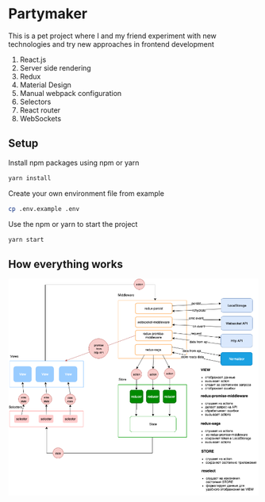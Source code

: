 # Partymaker

This is a pet project where I and my friend experiment with new technologies and try new approaches in frontend development

1. React.js
2. Server side rendering
3. Redux
4. Material Design
5. Manual webpack configuration
6. Selectors
7. React router
8. WebSockets

## Setup

Install npm packages using npm or yarn

```bash
yarn install
```

Create your own environment file from example

```bash
cp .env.example .env
```
Use the npm or yarn to start the project

```bash
yarn start
```

## How everything works
![Diagram](diagram.png)
